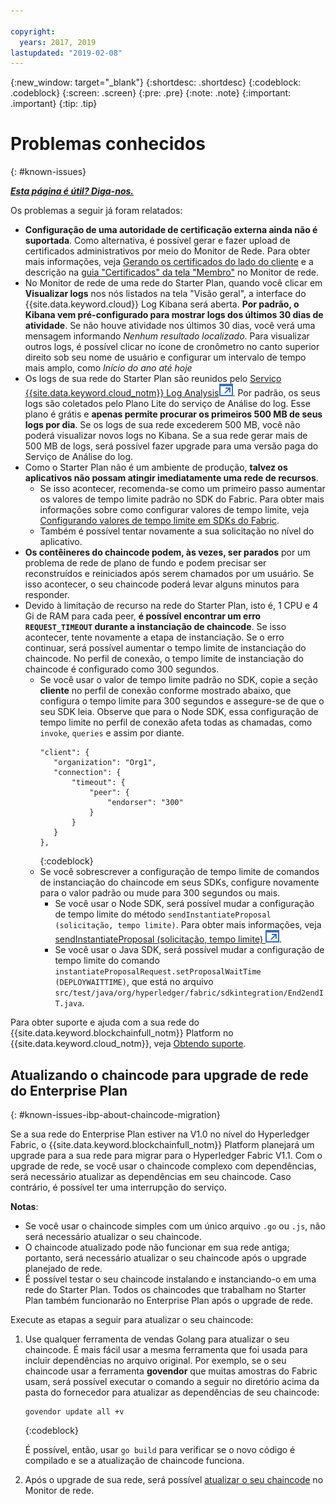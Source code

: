 ```yaml
---

copyright:
  years: 2017, 2019
lastupdated: "2019-02-08"
---
```


{:new_window: target="_blank"}
{:shortdesc: .shortdesc}
{:codeblock: .codeblock}
{:screen: .screen}
{:pre: .pre}
{:note: .note}
{:important: .important}
{:tip: .tip}

# Problemas conhecidos
{: #known-issues}

***[Esta página é útil? Diga-nos.](https://www.surveygizmo.com/s3/4501493/IBM-Blockchain-Documentation)***


Os problemas a seguir já foram relatados:
- **Configuração de uma autoridade de certificação externa ainda não é suportada**. Como alternativa, é possível gerar e fazer upload de certificados administrativos por meio do Monitor de Rede. Para obter mais informações, veja [Gerando os certificados do lado do cliente](/docs/services/blockchain/v10_application.html#dev-app-enroll-panel) e a descrição na [guia "Certificados" da tela "Membro"](/docs/services/blockchain/v10_dashboard.html#ibp-dashboard-members) no Monitor de rede.
- No Monitor de rede de uma rede do Starter Plan, quando você clicar em **Visualizar logs** nos nós listados na tela "Visão geral", a interface do {{site.data.keyword.cloud}} Log Kibana será aberta. **Por padrão, o Kibana vem pré-configurado para mostrar logs dos últimos 30 dias de atividade**. Se não houve atividade nos últimos 30 dias, você verá uma mensagem informando *Nenhum resultado localizado*. Para visualizar outros logs, é possível clicar no ícone de cronômetro no canto superior direito sob seu nome de usuário e configurar um intervalo de tempo mais amplo, como *Início do ano até hoje*
- Os logs de sua rede do Starter Plan são reunidos pelo [Serviço {{site.data.keyword.cloud_notm}} Log Analysis![Ícone de link externo](images/external_link.svg "Ícone de link externo")](https://console.bluemix.net/catalog/services/log-analysis). Por padrão, os seus logs são coletados pelo Plano Lite do serviço de Análise do log. Esse plano é grátis e **apenas permite procurar os primeiros 500 MB de seus logs por dia**. Se os logs de sua rede excederem 500 MB, você não poderá visualizar novos logs no Kibana. Se a sua rede gerar mais de 500 MB de logs, será possível fazer upgrade para uma versão paga do Serviço de Análise do log.
- Como o Starter Plan não é um ambiente de produção, **talvez os aplicativos não possam atingir imediatamente uma rede de recursos**.
  - Se isso acontecer, recomenda-se como um primeiro passo aumentar os valores de tempo limite padrão no SDK do Fabric. Para obter mais informações sobre como configurar valores de tempo limite, veja [Configurando valores de tempo limite em SDKs do Fabric](/docs/services/blockchain/v10_application.html#dev-app-set-timeout-in-sdk).
  - Também é possível tentar novamente a sua solicitação no nível do aplicativo.
- **Os contêineres do chaincode podem, às vezes, ser parados** por um problema de rede de plano de fundo e podem precisar ser reconstruídos e reiniciados após serem chamados por um usuário. Se isso acontecer, o seu chaincode poderá levar alguns minutos para responder.
- Devido à limitação de recurso na rede do Starter Plan, isto é, 1 CPU e 4 Gi de RAM para cada peer, **é possível encontrar um erro `REQUEST_TIMEOUT` durante a instanciação de chaincode**. Se isso acontecer, tente novamente a etapa de instanciação. Se o erro continuar, será possível aumentar o tempo limite de instanciação do chaincode. No perfil de conexão, o tempo limite de instanciação do chaincode é configurado como 300 segundos.
  - Se você usar o valor de tempo limite padrão no SDK, copie a seção **cliente** no perfil de conexão conforme mostrado abaixo, que configura o tempo limite para 300 segundos e assegure-se de que o seu SDK leia. Observe que para o Node SDK, essa configuração de tempo limite no perfil de conexão afeta todas as chamadas, como `invoke`, `queries` e assim por diante.
    ```
    "client": {
       "organization": "Org1",
       "connection": {
           "timeout": {
               "peer": {
                   "endorser": "300"
               }
           }
       }
    },
    ```
    {:codeblock}
  - Se você sobrescrever a configuração de tempo limite de comandos de instanciação do chaincode em seus SDKs, configure novamente para o valor padrão ou mude para 300 segundos ou mais.
    - Se você usar o Node SDK, será possível mudar a configuração de tempo limite do método `sendInstantiateProposal (solicitação, tempo limite)`. Para obter mais informações, veja [sendInstantiateProposal (solicitação, tempo limite) ![Ícone de link externo](images/external_link.svg "Ícone de link externo")](https://fabric-sdk-node.github.io/Channel.html#sendInstantiateProposal).
    - Se você usar o Java SDK, será possível mudar a configuração de tempo limite do comando `instantiateProposalRequest.setProposalWaitTime (DEPLOYWAITTIME)`, que está no arquivo `src/test/java/org/hyperledger/fabric/sdkintegration/End2endIT.java`.

Para obter suporte e ajuda com a sua rede do {{site.data.keyword.blockchainfull_notm}} Platform no {{site.data.keyword.cloud_notm}}, veja [Obtendo suporte](/docs/services/blockchain/ibmblockchain_support.html#blockchain-support).

## Atualizando o chaincode para upgrade de rede do Enterprise Plan
{: #known-issues-ibp-about-chaincode-migration}

Se a sua rede do Enterprise Plan estiver na V1.0 no nível do Hyperledger Fabric, o {{site.data.keyword.blockchainfull_notm}} Platform planejará um upgrade para a sua rede para migrar para o Hyperledger Fabric V1.1. Com o upgrade de rede, se você usar o chaincode complexo com dependências, será necessário atualizar as dependências em seu chaincode. Caso contrário, é possível ter uma interrupção do serviço.

**Notas**:
- Se você usar o chaincode simples com um único arquivo `.go` ou `.js`, não será necessário atualizar o seu chaincode.
- O chaincode atualizado pode não funcionar em sua rede antiga; portanto, será necessário atualizar o seu chaincode após o upgrade planejado de rede.
- É possível testar o seu chaincode instalando e instanciando-o em uma rede do Starter Plan. Todos os chaincodes que trabalham no Starter Plan também funcionarão no Enterprise Plan após o upgrade de rede.

Execute as etapas a seguir para atualizar o seu chaincode:
1. Use qualquer ferramenta de vendas Golang para atualizar o seu chaincode. É mais fácil usar a mesma ferramenta que foi usada para incluir dependências no arquivo original. Por exemplo, se o seu chaincode usar a ferramenta **govendor** que muitas amostras do Fabric usam, será possível executar o comando a seguir no diretório acima da pasta do fornecedor para atualizar as dependências de seu chaincode:
    ```
    govendor update all +v
    ```
    {:codeblock}

    É possível, então, usar `go build` para verificar se o novo código é compilado e se a atualização de chaincode funciona.

2. Após o upgrade de sua rede, será possível [atualizar o seu chaincode](/docs/services/blockchain/howto/install_instantiate_chaincode.html#install-instantiate-chaincode-update-cc) no Monitor de rede.
